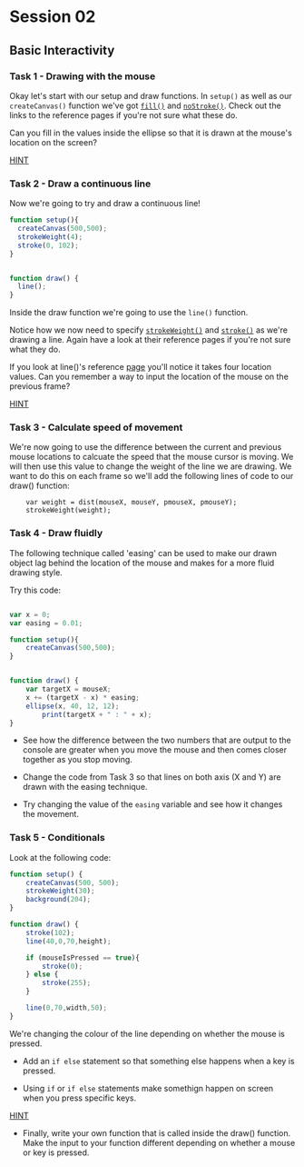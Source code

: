 # Session 02

## Basic Interactivity


### Task 1 - Drawing with the mouse

Okay let's start with our setup and draw functions.  In ```setup()``` as well as our ```createCanvas()``` function we've got [```fill()```](https://p5js.org/reference/#/p5/fill) and [```noStroke()```](https://p5js.org/reference/#/p5/noStroke).  Check out the links to the reference pages if you're not sure what these do.

Can you fill in the values inside the ellipse so that it is drawn at the mouse's location on the screen?

[HINT](https://p5js.org/reference/#/p5/mouseX)


### Task 2 - Draw a continuous line

Now we're going to try and draw a continuous line!

```javascript
function setup(){
  createCanvas(500,500);
  strokeWeight(4);
  stroke(0, 102);
}


function draw() {
  line();
}
```

Inside the draw function we're going to use the ```line()``` function.

Notice how we now need to specify [```strokeWeight()```](https://p5js.org/reference/#/p5/strokeWeight) and [```stroke()```](https://p5js.org/reference/#/p5/stroke) as we're drawing a line.  Again have a look at their reference pages if you're not sure what they do.

If you look at line()'s reference [page](https://p5js.org/reference/#/p5/line) you'll notice it takes four location values.  Can you remember a way to input the location of the mouse on the previous frame?

[HINT](https://p5js.org/reference/#/p5/pmouseX)

### Task 3 - Calculate speed of movement

We're now going to use the difference between the current and previous mouse locations to calcuate the speed that the mouse cursor is moving.  We will then use this value to change the weight of the line we are drawing.  We want to do this on each frame so we'll add the following lines of code to our draw() function:

```
	var weight = dist(mouseX, mouseY, pmouseX, pmouseY);
	strokeWeight(weight);	
```

### Task 4 - Draw fluidly

The following technique called 'easing' can be used to make our drawn object lag behind the location of the mouse and makes for a more fluid drawing style.

Try this code:

```javascript

var x = 0;
var easing = 0.01;

function setup(){
  	createCanvas(500,500);
}


function draw() {
	var targetX = mouseX;
	x += (targetX - x) * easing;
  	ellipse(x, 40, 12, 12);
    	print(targetX + " : " + x);
}
```

* See how the difference between the two numbers that are output to the console are greater when you move the mouse and then comes closer together as you stop moving.

* Change the code from Task 3 so that lines on both axis (X and Y) are drawn with the easing technique.

* Try changing the value of the ```easing``` variable and see how it changes the movement.

### Task 5 - Conditionals

Look at the following code:

```javascript
function setup() {
	createCanvas(500, 500);
	strokeWeight(30);
	background(204);
}

function draw() {
	stroke(102);
	line(40,0,70,height);

	if (mouseIsPressed == true){
		stroke(0);
	} else {
		stroke(255);
	}

  	line(0,70,width,50);
}
```

We're changing the colour of the line depending on whether the mouse is pressed.

* Add an ```if else``` statement so that something else happens when a key is pressed.

* Using ```if``` or ```if else``` statements make somethign happen on screen when you press specific keys.

[HINT](https://p5js.org/reference/#/p5/keyTyped)

* Finally, write your own function that is called inside the draw() function.  Make the input to your function different depending on whether a mouse or key is pressed.
